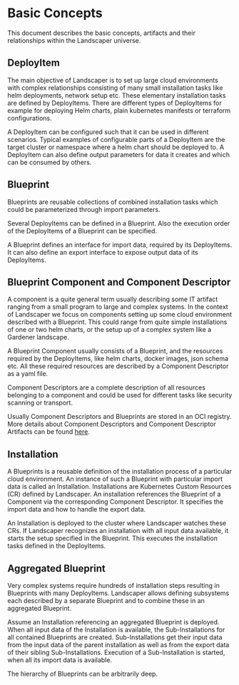 # Basic Concepts

This document describes the basic concepts, artifacts and their relationships within the Landscaper universe. 

## DeployItem

The main objective of Landscaper is to set up large cloud environments with complex relationships consisting of many
small installation tasks like helm deployments, network setup etc. These elementary installation tasks are defined by 
DeployItems. There are different types of DeployItems for example for deploying Helm charts, plain kubernetes manifests 
or terraform configurations.

A DeployItem can be configured such that it can be used in different scenarios. Typical examples of configurable parts
of a DeployItem are the target cluster or namespace where a helm chart should be deployed to. A DeployItem can also 
define output parameters for data it creates and which can be consumed by others.

## Blueprint

Blueprints are reusable collections of combined installation tasks which could be parameterized through import
parameters.

Several DeployItems can be defined in a Blueprint. 
Also the execution order of the DeployItems of a Blueprint can be specified.

A Blueprint defines an interface for import data, required by its DeployItems. It can also define an export 
interface to expose output data of its DeployItems. 

## Blueprint Component and Component Descriptor

A component is a quite general term usually describing some IT artifact ranging from a small program to large
and complex systems. In the context of Landscaper we focus on components setting up some cloud environment 
described with a Blueprint. This could range from quite simple installations of one or two helm charts, or the
setup up of a complex system like a Gardener landscape.

A Blueprint Component usually consists of a Blueprint, and the resources required by the DeployItems, like helm charts, docker images, json schema etc. All these required resources are described by a Component 
Descriptor as a yaml file. 

Component Descriptors are a complete description of all resources belonging to a component and could be used for
different tasks like security scanning or transport.

Usually Component Descriptors and Blueprints are stored in an OCI registry. More details about Component 
Descriptors and Component Descriptor Artifacts can be found [here](https://github.com/gardener/component-spec).

## Installation

A Blueprints is a reusable definition of the installation process of a particular cloud environment. 
An instance of such a Blueprint with particular import data is called an Installation. Installations are Kubernetes 
Custom Resources (CR) defined by Landscaper. An installation references the Blueprint of a Component via the 
corresponding Component Descriptor. It specifies the import data and how to handle the export data. 

An Installation is deployed to the cluster where Landscaper watches these CRs. If Landscaper recognizes an installation
with all input data available, it starts the setup specified in the Blueprint. This executes the installation tasks 
defined in the DeployItems.

## Aggregated Blueprint

Very complex systems require hundreds of installation steps resulting in Blueprints with many DeployItems. 
Landscaper allows defining subsystems each described by a separate Blueprint and to combine these in an aggregated 
Blueprint. 

Assume an Installation referencing an aggregated Blueprint is deployed. When all input data of the Installation is 
available, the Sub-Installations for all contained Blueprints are created. Sub-Installations get their input data from 
the input data of the parent installation as well as from the export data of their sibling Sub-Installations. 
Execution of a Sub-Installation is started, when all its import data is available. 

The hierarchy of Blueprints can be arbitrarily deep.
